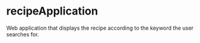 # recipeApplication
Web application that displays the recipe according to the keyword the user searches for.
